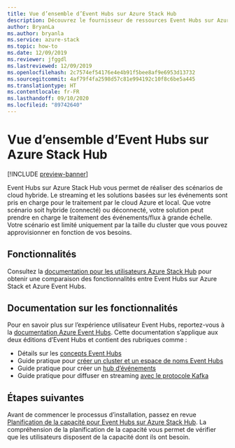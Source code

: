 ```yaml
---
title: Vue d’ensemble d’Event Hubs sur Azure Stack Hub
description: Découvrez le fournisseur de ressources Event Hubs sur Azure Stack Hub.
author: BryanLa
ms.author: bryanla
ms.service: azure-stack
ms.topic: how-to
ms.date: 12/09/2019
ms.reviewer: jfggdl
ms.lastreviewed: 12/09/2019
ms.openlocfilehash: 2c7574ef54176e4e4b91f5bee8af9e6953d13732
ms.sourcegitcommit: 4af79f4fa2598d57c81e994192c10f8c6be5a445
ms.translationtype: HT
ms.contentlocale: fr-FR
ms.lasthandoff: 09/10/2020
ms.locfileid: "89742640"
---
```

# <a name="event-hubs-on-azure-stack-hub-overview"></a>Vue d’ensemble d’Event Hubs sur Azure Stack Hub

[!INCLUDE [preview-banner](../includes/event-hubs-preview.md)]

Event Hubs sur Azure Stack Hub vous permet de réaliser des scénarios de cloud hybride. Le streaming et les solutions basées sur les événements sont pris en charge pour le traitement par le cloud Azure et local. Que votre scénario soit hybride (connecté) ou déconnecté, votre solution peut prendre en charge le traitement des événements/flux à grande échelle. Votre scénario est limité uniquement par la taille du cluster que vous pouvez approvisionner en fonction de vos besoins. 

## <a name="features"></a>Fonctionnalités

Consultez la [documentation pour les utilisateurs Azure Stack Hub](../user/event-hubs-overview.md) pour obtenir une comparaison des fonctionnalités entre Event Hubs sur Azure Stack et Azure Event Hubs.

## <a name="feature-documentation"></a>Documentation sur les fonctionnalités

Pour en savoir plus sur l’expérience utilisateur Event Hubs, reportez-vous à la [documentation Azure Event Hubs](/azure/event-hubs/). Cette documentation s’applique aux deux éditions d’Event Hubs et contient des rubriques comme :

- Détails sur les [concepts Event Hubs](/azure/event-hubs/event-hubs-features)
- Guide pratique pour [créer un cluster et un espace de noms Event Hubs](/azure/event-hubs/event-hubs-dedicated-cluster-create-portal)
- Guide pratique pour créer un [hub d’événements](/azure/event-hubs/event-hubs-create#create-an-event-hub)
- Guide pratique pour diffuser en streaming [avec le protocole Kafka](/azure/event-hubs/event-hubs-quickstart-kafka-enabled-event-hubs)


## <a name="next-steps"></a>Étapes suivantes

Avant de commencer le processus d’installation, passez en revue [Planification de la capacité pour Event Hubs sur Azure Stack Hub](event-hubs-rp-capacity-planning.md). La compréhension de la planification de la capacité vous permet de vérifier que les utilisateurs disposent de la capacité dont ils ont besoin.
